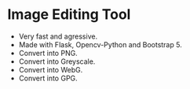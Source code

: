 # Image Editing Tool
- Very fast and agressive.
- Made with Flask, Opencv-Python and Bootstrap 5.
- Convert into PNG.
- Convert into Greyscale.
- Convert into WebG.
- Convert into GPG.
